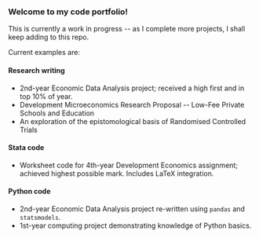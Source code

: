 ### Welcome to my code portfolio!

This is currently a work in progress -- as I complete more projects, I shall keep adding to this repo.

Current examples are:

#### Research writing
- 2nd-year Economic Data Analysis project; received a high first and in top 10% of year.
- Development Microeconomics Research Proposal -- Low-Fee Private Schools and Education
- An exploration of the epistomological basis of Randomised Controlled Trials

#### Stata code
- Worksheet code for 4th-year Development Economics assignment; achieved highest possible mark. Includes LaTeX integration.

#### Python code
- 2nd-year Economic Data Analysis project re-written using `pandas` and `statsmodels`.
- 1st-year computing project demonstrating knowledge of Python basics.
